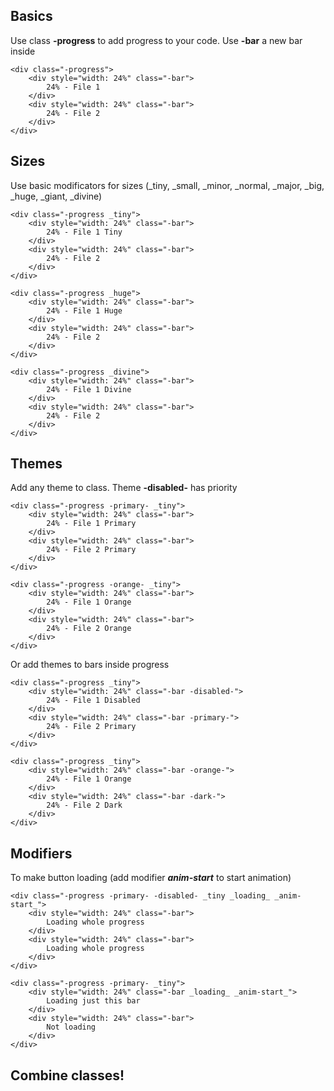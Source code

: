 ## Basics

Use class **-progress** to add progress to your code. Use **-bar** a new bar inside

	<div class="-progress">
		<div style="width: 24%" class="-bar">
			24% - File 1
		</div>
		<div style="width: 24%" class="-bar">
			24% - File 2
		</div>
	</div> 

## Sizes

Use basic modificators for sizes (_tiny, _small, _minor, _normal, _major, _big, _huge, _giant, _divine)

	<div class="-progress _tiny">
		<div style="width: 24%" class="-bar">
			24% - File 1 Tiny
		</div>
		<div style="width: 24%" class="-bar">
			24% - File 2
		</div>
	</div>

	<div class="-progress _huge">
		<div style="width: 24%" class="-bar">
			24% - File 1 Huge
		</div>
		<div style="width: 24%" class="-bar">
			24% - File 2
		</div>
	</div>

	<div class="-progress _divine">
		<div style="width: 24%" class="-bar">
			24% - File 1 Divine
		</div>
		<div style="width: 24%" class="-bar">
			24% - File 2
		</div>
	</div>


## Themes

Add any theme to class. Theme **-disabled-** has priority

	<div class="-progress -primary- _tiny">
		<div style="width: 24%" class="-bar">
			24% - File 1 Primary
		</div>
		<div style="width: 24%" class="-bar">
			24% - File 2 Primary
		</div>
	</div>

	<div class="-progress -orange- _tiny">
		<div style="width: 24%" class="-bar">
			24% - File 1 Orange
		</div>
		<div style="width: 24%" class="-bar">
			24% - File 2 Orange
		</div>
	</div>


Or add themes to bars inside progress


	<div class="-progress _tiny">
		<div style="width: 24%" class="-bar -disabled-">
			24% - File 1 Disabled
		</div>
		<div style="width: 24%" class="-bar -primary-">
			24% - File 2 Primary
		</div>
	</div>

	<div class="-progress _tiny">
		<div style="width: 24%" class="-bar -orange-">
			24% - File 1 Orange
		</div>
		<div style="width: 24%" class="-bar -dark-">
			24% - File 2 Dark
		</div>
	</div>


## Modifiers

To make button loading (add modifier **_anim-start_** to start animation)

	<div class="-progress -primary- -disabled- _tiny _loading_ _anim-start_">
		<div style="width: 24%" class="-bar">
			Loading whole progress
		</div>
		<div style="width: 24%" class="-bar">
			Loading whole progress
		</div>
	</div>

	<div class="-progress -primary- _tiny">
		<div style="width: 24%" class="-bar _loading_ _anim-start_">
			Loading just this bar
		</div>
		<div style="width: 24%" class="-bar">
			Not loading
		</div>
	</div>

## Combine classes!
